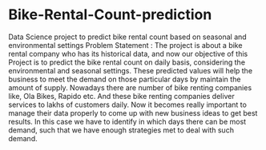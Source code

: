 # Bike-Rental-Count-prediction
Data Science project to predict bike rental count based on seasonal and environmental settings
Problem Statement : The project is about a bike rental company who has its historical data, and now our objective of this Project
is to predict the bike rental count on daily basis, considering the environmental and seasonal settings.
These predicted values will help the business to meet the demand on those particular days by maintain
the amount of supply.
Nowadays there are number of bike renting companies like, Ola Bikes, Rapido etc. And these bike renting
companies deliver services to lakhs of customers daily. Now it becomes really important to manage their
data properly to come up with new business ideas to get best results. In this case we have to identify in
which days there can be most demand, such that we have enough strategies met to deal with such
demand.
